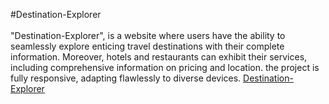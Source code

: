 #Destination-Explorer <br/><br/>
"Destination-Explorer", is a website where users have the ability to seamlessly explore enticing travel destinations with their complete information. Moreover, hotels and restaurants can exhibit their services, including comprehensive information on pricing and location. the project is fully responsive, adapting flawlessly to diverse devices.
<a href="https://wanderlust-jefw.onrender.com">Destination-Explorer</a>

